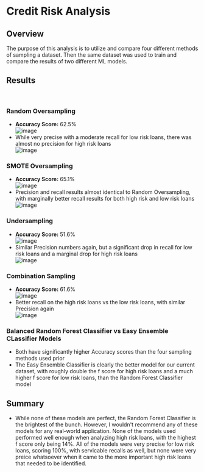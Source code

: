 # Credit Risk Analysis

## Overview
The purpose of this analysis is to utilize and compare four different methods of sampling a dataset. Then the same dataset was used to train and compare the results of two different ML models.

## Results
<br>

### Random Oversampling
- <b>Accuracy Score:</b> 62.5%
<br>![image](https://user-images.githubusercontent.com/88811124/147371432-b2eca656-1b04-4ac6-abcc-51c50ae3554b.png)<br>
- While very precise with a moderate recall for low risk loans, there was almost no precision for high risk loans
<br>![image](https://user-images.githubusercontent.com/88811124/147371448-677ad195-644f-42da-adc7-01f8b7df76f9.png)<br>

### SMOTE Oversampling
- <b>Accuracy Score:</b> 65.1%
<br>![image](https://user-images.githubusercontent.com/88811124/147371491-ae8eead3-f4f5-4292-916f-596170008620.png)<br>
- Precision and recall results almost identical to Random Oversampling, with marginally better recall results for both high risk and low risk loans
<br>![image](https://user-images.githubusercontent.com/88811124/147371521-6d917053-f4ba-45ba-bd0e-942630aa9eb6.png)<br>

### Undersampling
- <b>Accuracy Score:</b> 51.6%
<br>![image](https://user-images.githubusercontent.com/88811124/147371550-1b25b4c9-e8be-4aca-a364-7ddfdb4fec55.png)<br>
- Similar Precision numbers again, but a significant drop in recall for low risk loans and a marginal drop for high risk loans
<br>![image](https://user-images.githubusercontent.com/88811124/147371627-47353462-9998-4813-bacf-9ed281537175.png)<br>

### Combination Sampling
- <b>Accuracy Score:</b> 61.6%
<br>![image](https://user-images.githubusercontent.com/88811124/147371642-6c2ca230-eb5c-4f15-8f17-662e57cca0be.png)<br>
- Better recall on the high risk loans vs the low risk loans, with similar Precision again
<br>![image](https://user-images.githubusercontent.com/88811124/147371687-5198682e-a68a-4f4b-9e97-a2626ed6977a.png)<br>

### Balanced Random Forest Classifier vs Easy Ensemble CLassifier Models
- Both have significantly higher Accuracy scores than the four sampling methods used prior
- The Easy Ensemble Classifier is clearly the better model for our current dataset, with roughly double the f score for high risk loans and a much higher f score for low risk loans, than the Random Forest Classifier model

## Summary 
- While none of these models are perfect, the Random Forest Classifier is the brightest of the bunch. However, I wouldn't recommend any of these models for any real-world application. None of the models used performed well enough when analyzing high risk loans, with the highest f score only being 14%. All of the models were very precise for low risk loans, scoring 100%, with servicable recalls as well, but none were very preice whatsoever when it came to the more important high risk loans that needed to be identified.

 
